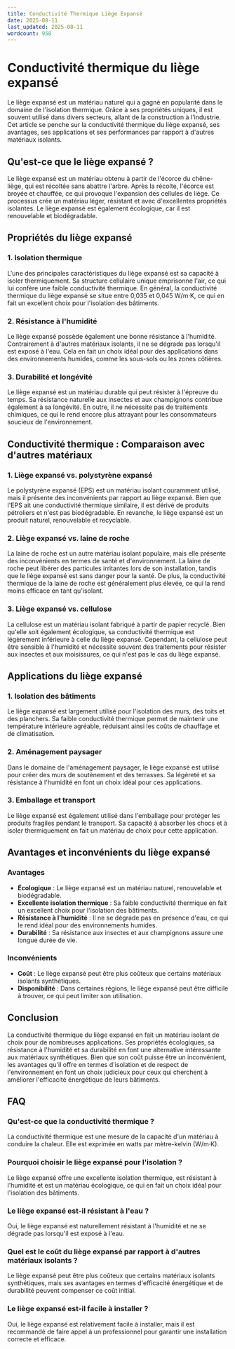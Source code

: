```yaml
---
title: Conductivité Thermique Liège Expansé
date: 2025-08-11
last_updated: 2025-08-11
wordcount: 958
---
```


# Conductivité thermique du liège expansé

Le liège expansé est un matériau naturel qui a gagné en popularité dans le domaine de l'isolation thermique. Grâce à ses propriétés uniques, il est souvent utilisé dans divers secteurs, allant de la construction à l'industrie. Cet article se penche sur la conductivité thermique du liège expansé, ses avantages, ses applications et ses performances par rapport à d'autres matériaux isolants.

## Qu'est-ce que le liège expansé ?

Le liège expansé est un matériau obtenu à partir de l'écorce du chêne-liège, qui est récoltée sans abattre l'arbre. Après la récolte, l'écorce est broyée et chauffée, ce qui provoque l'expansion des cellules de liège. Ce processus crée un matériau léger, résistant et avec d'excellentes propriétés isolantes. Le liège expansé est également écologique, car il est renouvelable et biodégradable.

## Propriétés du liège expansé

### 1. Isolation thermique

L'une des principales caractéristiques du liège expansé est sa capacité à isoler thermiquement. Sa structure cellulaire unique emprisonne l'air, ce qui lui confère une faible conductivité thermique. En général, la conductivité thermique du liège expansé se situe entre 0,035 et 0,045 W/m·K, ce qui en fait un excellent choix pour l'isolation des bâtiments.

### 2. Résistance à l'humidité

Le liège expansé possède également une bonne résistance à l'humidité. Contrairement à d'autres matériaux isolants, il ne se dégrade pas lorsqu'il est exposé à l'eau. Cela en fait un choix idéal pour des applications dans des environnements humides, comme les sous-sols ou les zones côtières.

### 3. Durabilité et longévité

Le liège expansé est un matériau durable qui peut résister à l'épreuve du temps. Sa résistance naturelle aux insectes et aux champignons contribue également à sa longévité. En outre, il ne nécessite pas de traitements chimiques, ce qui le rend encore plus attrayant pour les consommateurs soucieux de l'environnement.

## Conductivité thermique : Comparaison avec d'autres matériaux

### 1. Liège expansé vs. polystyrène expansé

Le polystyrène expansé (EPS) est un matériau isolant couramment utilisé, mais il présente des inconvénients par rapport au liège expansé. Bien que l'EPS ait une conductivité thermique similaire, il est dérivé de produits pétroliers et n'est pas biodégradable. En revanche, le liège expansé est un produit naturel, renouvelable et recyclable.

### 2. Liège expansé vs. laine de roche

La laine de roche est un autre matériau isolant populaire, mais elle présente des inconvénients en termes de santé et d'environnement. La laine de roche peut libérer des particules irritantes lors de son installation, tandis que le liège expansé est sans danger pour la santé. De plus, la conductivité thermique de la laine de roche est généralement plus élevée, ce qui la rend moins efficace en tant qu'isolant.

### 3. Liège expansé vs. cellulose

La cellulose est un matériau isolant fabriqué à partir de papier recyclé. Bien qu'elle soit également écologique, sa conductivité thermique est légèrement inférieure à celle du liège expansé. Cependant, la cellulose peut être sensible à l'humidité et nécessite souvent des traitements pour résister aux insectes et aux moisissures, ce qui n'est pas le cas du liège expansé.

## Applications du liège expansé

### 1. Isolation des bâtiments

Le liège expansé est largement utilisé pour l'isolation des murs, des toits et des planchers. Sa faible conductivité thermique permet de maintenir une température intérieure agréable, réduisant ainsi les coûts de chauffage et de climatisation.

### 2. Aménagement paysager

Dans le domaine de l'aménagement paysager, le liège expansé est utilisé pour créer des murs de soutènement et des terrasses. Sa légèreté et sa résistance à l'humidité en font un choix idéal pour ces applications.

### 3. Emballage et transport

Le liège expansé est également utilisé dans l'emballage pour protéger les produits fragiles pendant le transport. Sa capacité à absorber les chocs et à isoler thermiquement en fait un matériau de choix pour cette application.

## Avantages et inconvénients du liège expansé

### Avantages

- **Écologique** : Le liège expansé est un matériau naturel, renouvelable et biodégradable.
- **Excellente isolation thermique** : Sa faible conductivité thermique en fait un excellent choix pour l'isolation des bâtiments.
- **Résistance à l'humidité** : Il ne se dégrade pas en présence d'eau, ce qui le rend idéal pour des environnements humides.
- **Durabilité** : Sa résistance aux insectes et aux champignons assure une longue durée de vie.

### Inconvénients

- **Coût** : Le liège expansé peut être plus coûteux que certains matériaux isolants synthétiques.
- **Disponibilité** : Dans certaines régions, le liège expansé peut être difficile à trouver, ce qui peut limiter son utilisation.

## Conclusion

La conductivité thermique du liège expansé en fait un matériau isolant de choix pour de nombreuses applications. Ses propriétés écologiques, sa résistance à l'humidité et sa durabilité en font une alternative intéressante aux matériaux synthétiques. Bien que son coût puisse être un inconvénient, les avantages qu'il offre en termes d'isolation et de respect de l'environnement en font un choix judicieux pour ceux qui cherchent à améliorer l'efficacité énergétique de leurs bâtiments.

## FAQ

### Qu'est-ce que la conductivité thermique ?

La conductivité thermique est une mesure de la capacité d'un matériau à conduire la chaleur. Elle est exprimée en watts par mètre-kelvin (W/m·K).

### Pourquoi choisir le liège expansé pour l'isolation ?

Le liège expansé offre une excellente isolation thermique, est résistant à l'humidité et est un matériau écologique, ce qui en fait un choix idéal pour l'isolation des bâtiments.

### Le liège expansé est-il résistant à l'eau ?

Oui, le liège expansé est naturellement résistant à l'humidité et ne se dégrade pas lorsqu'il est exposé à l'eau.

### Quel est le coût du liège expansé par rapport à d'autres matériaux isolants ?

Le liège expansé peut être plus coûteux que certains matériaux isolants synthétiques, mais ses avantages en termes d'efficacité énergétique et de durabilité peuvent compenser ce coût initial.

### Le liège expansé est-il facile à installer ?

Oui, le liège expansé est relativement facile à installer, mais il est recommandé de faire appel à un professionnel pour garantir une installation correcte et efficace.
